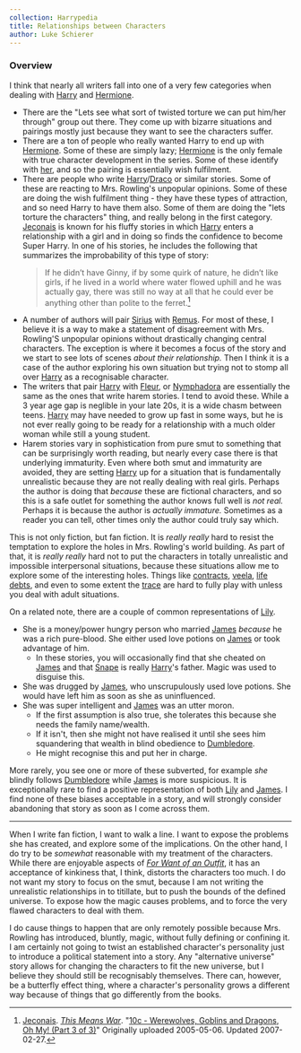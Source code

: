 ```yaml
---
collection: Harrypedia
title: Relationships between Characters
author: Luke Schierer
---
```


### Overview

I think that nearly all writers fall into one of a very few categories when
dealing with [Harry] and [Hermione].

* There are the "Lets see what sort of twisted torture we can put him/her
  through" group out there.  They come up with bizarre situations and
  pairings mostly just because they want to see the characters suffer.
* There are a ton of people who really wanted Harry to end up with [Hermione].
  Some of these are simply lazy; [Hermione] is the only female with true
  character development in the series.  Some of these identify with
  [her][Hermione], and so the pairing is essentially wish fulfilment.
* There are people who write [Harry]/[Draco] or similar stories.  Some
  of these are reacting to Mrs. Rowling's unpopular opinions.  Some
  of these are doing the wish fulfilment thing - they have these types
  of attraction, and so need Harry to have them also.  Some of them are
  doing the "lets torture the characters" thing, and really belong in
  the first category.  [Jeconais] is known for his fluffy stories in which [Harry] enters a relationship with a girl and in doing so finds the confidence to become Super Harry.  In one of his stories, he includes the following that summarizes the improbability of this type of story:
  > If he didn’t have Ginny, if by some quirk of nature, he didn’t like girls, if he lived in a world where water flowed uphill and he was actually gay, there was still no way at all that he could ever be anything other than polite to the ferret.[^240415-1]
* A number of authors will pair [Sirius] with [Remus].  For most of these,
  I believe it is a way to make a statement of disagreement with Mrs. Rowling'S
  unpopular opinions without drastically changing central characters. The exception is where it becomes a focus of the story and we start to see lots of scenes *about their relationship.*  Then I think it is a case of the author
  exploring his own situation but trying not to stomp all over [Harry] as a recognisable character. 
* The writers that pair [Harry] with [Fleur], or [Nymphadora] are
  essentially the same as the ones that write harem stories.  I tend to avoid these.  While a 3 year age gap is neglible in your late 20s, it is a wide chasm between teens.  [Harry] may have needed to grow up fast in some ways,
  but he is not ever really going to be ready for a relationship with a much older woman while still a young student. 
* Harem stories vary in sophistication from pure smut to something that
  can be surprisingly worth reading, but nearly every case there is that
  underlying immaturity.  Even where both smut and immaturity are avoided, they are setting [Harry] up for a situation that is fundamentally unrealistic because they are not really dealing with real girls. Perhaps the author is doing that *because* these are fictional characters, and so this is a safe
  outlet for something the author knows full well is *not real.*  Perhaps
  it is because the author is *actually immature.*  Sometimes as a
  reader you can tell, other times only the author could truly say which.

This is not only fiction, but fan fiction.  It is *really really* hard
to resist the temptation to explore the holes in Mrs. Rowling's world
building.  As part of that, it is *really really* hard not to put the
characters in totally unrealistic and impossible interpersonal
situations, because these situations allow me to explore some of the
interesting holes.  Things like [contracts], [veela], [life debts], and
even to some extent the [trace] are hard to fully play with unless you
deal with adult situations.


On a related note, there are a couple of common representations of [Lily].
* She is a money/power hungry person who married [James] *because* he was a rich
  pure-blood.  She either used love potions on [James] or took advantage of him.
  * In these stories, you will occasionally find that she cheated on [James]
    and that [Snape] is really [Harry]'s father.  Magic was used to disguise this.
* She was drugged by [James], who unscrupulously used love potions.  She would 
  have left him as soon as she as uninfluenced. 
* She was super intelligent and [James] was an utter moron.
  * If the first assumption is also true, she tolerates this because she needs
    the family name/wealth.
  * If it isn't, then she might not have realised it until she sees him 
    squandering that wealth in blind obedience to [Dumbledore].
  * He might recognise this and put her in charge. 

More rarely, you see one or more of these subverted, for example *she* blindly follows [Dumbledore] while [James] is more suspicious.  It is exceptionally rare to find a positive representation of both [Lily] and [James].  I find none of these biases acceptable in a story, and will strongly consider abandoning that story as soon as I come across them. 

---

When I write fan fiction, I want to walk a line.  I want to expose the problems she has created, and explore some of the implications.  On the other hand, I do try to be *somewhat* reasonable with my treatment of the characters.
While there are enjoyable aspects of _[For Want of an Outfit]_, it has an
acceptance of kinkiness that, I think, distorts the characters too much.  I do not want my story to focus on the smut, because I am not writing the unrealistic relationships in to titillate, but to push the bounds of the defined universe.  To expose how the magic causes problems, and to force the very flawed characters to deal with them.  

I do cause things to happen that are only remotely possible because Mrs. Rowling has introduced, bluntly, magic, without fully
defining or confining it.  I am certainly not going to twist an
established character's personality just to introduce a political
statement into a story.  Any "alternative universe" story allows for
changing the characters to fit the new universe, but I believe they
should still be recognisably themselves.  There can, however, be a butterfly effect thing, where a character's personality grows a different way because of
things that go differently from the books. 

[veela]: ../beings/veela/

[contracts]: ../magic/contracts/

[life debts]: ../magic/contracts/

[trace]: ../magic/

[For Want of an Outfit]: https://archiveofourown.org/works/28507302

[Hermione]: <../people/granger/hermione_jean>

[Harry]: <../people/potter/harry_james>

[Draco]: <../people/malfoy/draco_lucius>

[Fleur]: <../people/delacour/fleur_isabelle>

[Nymphadora]: <../people/tonks/nymphadora>

[Sirius]: ../people/black/sirius_iii/

[Remus]: ../people/lupin/remus_john/

[Lily]: ../people/evans/lily_j/

[James]: ../people/potter/james/

[Dumbledore]: ../people/dumbledore/albus_percival_wulfric_brian/

[Snape]: ../people/snape/severus/

[^240415-1]: [Jeconais].
    _[This Means War]_.
    "[10c - Werewolves, Goblins and Dragons, Oh My! (Part 3 of 3)](https://jeconais.fanficauthors.net/This_Means_War/10c__Werewolves_Goblins_and_Dragons_Oh_My_Part_3_of_3/)"
    Originally uploaded 2005-05-06. Updated 2007-02-27. 

[Jeconais]: https://jeconais.fanficauthors.net/

[This Means War]: http://jeconais.fanficauthors.net/This_Means_War/